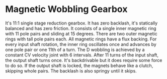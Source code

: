 # Magnetic Wobbling Gearbox
It's 11:1 single stage reduction gearbox. It has zero backlash, it's statically balanced and has
zero friction. It consists of a single inner magnetic ring with 11 pole pairs and sliding at 15 degrees.
There are two outer magnetic rings with tall pole pairs each. All magnetic rings have a flux backing. 
For every input shaft rotation, the inner ring oscillates once and advances by one pole pair or one
11th of a turn. The D wobbling is achieved by a constant CV velocity joint with 6 intervals.
After 11 turns of the input shaft, the output shaft turns once. It's backdrivable but it does 
require some force to do so.
If the output shaft is locked, the magnets behave like a clutch, skipping whole pairs.
The backlash is also springy until it skips.
